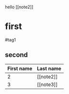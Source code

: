 hello [[note2]]

# first
#tag1 

## second


| First name | Last name |
| ---------- | --------- |
| 2          | [[note2]] |
| 3          | [[note3]] |
